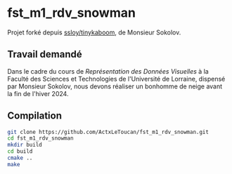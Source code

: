 # fst_m1_rdv_snowman
Projet forké depuis [ssloy/tinykaboom](https://github.com/ssloy/tinykaboom), de Monsieur Sokolov.

## Travail demandé
Dans le cadre du cours de *Représentation des Données Visuelles* à la Faculté des Sciences et Technologies
de l'Université de Lorraine, dispensé par Monsieur Sokolov, nous devons réaliser un bonhomme de neige avant la
fin de l'hiver 2024.

## Compilation
```sh
git clone https://github.com/ActxLeToucan/fst_m1_rdv_snowman.git
cd fst_m1_rdv_snowman
mkdir build
cd build
cmake ..  
make
```
